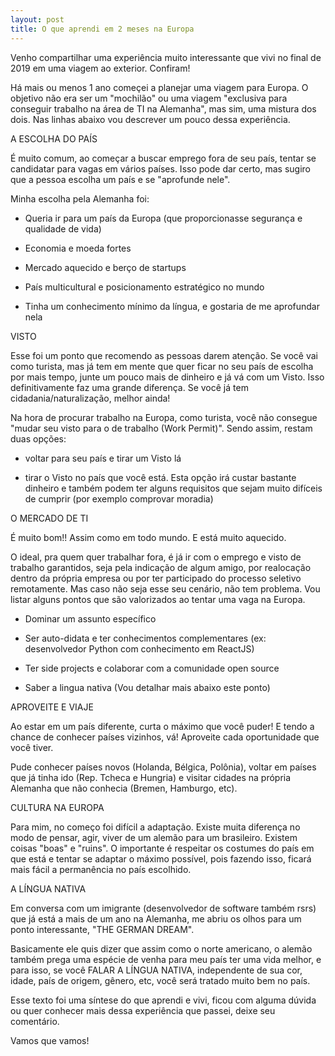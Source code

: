 ```yaml
---
layout: post
title: O que aprendi em 2 meses na Europa
---
```


Venho compartilhar uma experiência muito interessante que vivi no final de 2019 em uma viagem ao exterior. Confiram!

Há mais ou menos 1 ano começei a planejar uma viagem para Europa. O objetivo não era ser um "mochilão" ou uma viagem "exclusiva para conseguir trabalho na área de TI na Alemanha", mas sim, uma mistura dos dois. Nas linhas abaixo vou descrever um pouco dessa experiência.

A ESCOLHA DO PAÍS

É muito comum, ao começar a buscar emprego fora de seu país, tentar se candidatar para vagas em vários países. Isso pode dar certo, mas sugiro que a pessoa escolha um país e se "aprofunde nele".

Minha escolha pela Alemanha foi:

- Queria ir para um país da Europa (que proporcionasse segurança e qualidade de vida)

- Economia e moeda fortes

- Mercado aquecido e berço de startups

- País multicultural e posicionamento estratégico no mundo

- Tinha um conhecimento mínimo da língua, e gostaria de me aprofundar nela

VISTO

Esse foi um ponto que recomendo as pessoas darem atenção. Se você vai como turista, mas já tem em mente que quer ficar no seu país de escolha por mais tempo, junte um pouco mais de dinheiro e já vá com um Visto. Isso definitivamente faz uma grande diferença. Se você já tem cidadania/naturalização, melhor ainda!

Na hora de procurar trabalho na Europa, como turista, você não consegue "mudar seu visto para o de trabalho (Work Permit)". Sendo assim, restam duas opções:

- voltar para seu país e tirar um Visto lá

- tirar o Visto no país que você está. Esta opção irá custar bastante dinheiro e também podem ter alguns requisitos que sejam muito difíceis de cumprir (por exemplo comprovar moradia)

O MERCADO DE TI

É muito bom!! Assim como em todo mundo. E está muito aquecido.

O ideal, pra quem quer trabalhar fora, é já ir com o emprego e visto de trabalho garantidos, seja pela indicação de algum amigo, por realocação dentro da própria empresa ou por ter participado do processo seletivo remotamente. Mas caso não seja esse seu cenário, não tem problema. Vou listar alguns pontos que são valorizados ao tentar uma vaga na Europa.

- Dominar um assunto específico

- Ser auto-didata e ter conhecimentos complementares (ex: desenvolvedor Python com conhecimento em ReactJS)

- Ter side projects e colaborar com a comunidade open source

- Saber a lingua nativa (Vou detalhar mais abaixo este ponto)

APROVEITE E VIAJE

Ao estar em um país diferente, curta o máximo que você puder! E tendo a chance de conhecer países vizinhos, vá! Aproveite cada oportunidade que você tiver.

Pude conhecer países novos (Holanda, Bélgica, Polônia), voltar em países que já tinha ido (Rep. Tcheca e Hungria) e visitar cidades na própria Alemanha que não conhecia (Bremen, Hamburgo, etc).

CULTURA NA EUROPA

Para mim, no começo foi difícil a adaptação. Existe muita diferença no modo de pensar, agir, viver de um alemão para um brasileiro. Existem coisas "boas" e "ruins". O importante é respeitar os costumes do país em que está e tentar se adaptar o máximo possível, pois fazendo isso, ficará mais fácil a permanência no país escolhido.

A LÍNGUA NATIVA

Em conversa com um imigrante (desenvolvedor de software também rsrs) que já está a mais de um ano na Alemanha, me abriu os olhos para um ponto interessante, "THE GERMAN DREAM".

Basicamente ele quis dizer que assim como o norte americano, o alemão também prega uma espécie de venha para meu país ter uma vida melhor, e para isso, se você FALAR A LÍNGUA NATIVA, independente de sua cor, idade, país de origem, gênero, etc, você será tratado muito bem no país.

Esse texto foi uma síntese do que aprendi e vivi, ficou com alguma dúvida ou quer conhecer mais dessa experiência que passei, deixe seu comentário.

Vamos que vamos!

